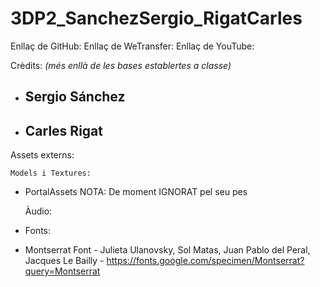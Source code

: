 # 3DP2_SanchezSergio_RigatCarles

Enllaç de GitHub: 
Enllaç de WeTransfer: 
Enllaç de YouTube: 

Crèdits:
_(més enllà de les bases establertes a classe)_

- Sergio Sánchez
	- 
	

- Carles Rigat
	- 

Assets externs:

	Models i Textures:
- PortalAssets NOTA: De moment IGNORAT pel seu pes

	Àudio:
- 
	Fonts:
- Montserrat Font - Julieta Ulanovsky, Sol Matas, Juan Pablo del Peral, Jacques Le Bailly - https://fonts.google.com/specimen/Montserrat?query=Montserrat
